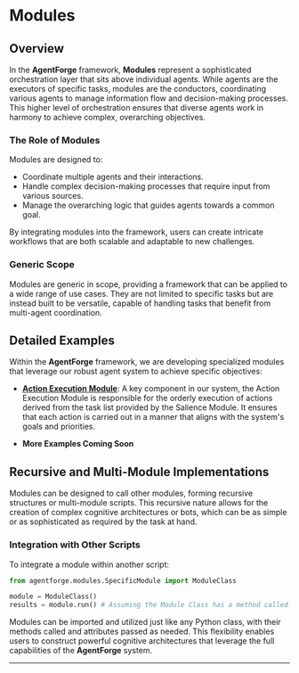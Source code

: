# Modules

## Overview

In the **AgentForge** framework, **Modules** represent a sophisticated orchestration layer that sits above individual agents. While agents are the executors of specific tasks, modules are the conductors, coordinating various agents to manage information flow and decision-making processes. This higher level of orchestration ensures that diverse agents work in harmony to achieve complex, overarching objectives.

### The Role of Modules

Modules are designed to:

- Coordinate multiple agents and their interactions.
- Handle complex decision-making processes that require input from various sources.
- Manage the overarching logic that guides agents towards a common goal.

By integrating modules into the framework, users can create intricate workflows that are both scalable and adaptable to new challenges.

### Generic Scope

Modules are generic in scope, providing a framework that can be applied to a wide range of use cases.
They are not limited to specific tasks but are instead built to be versatile,
capable of handling tasks that benefit from multi-agent coordination.

## Detailed Examples

Within the **AgentForge** framework, we are developing specialized modules that leverage our robust agent system to achieve specific objectives:

- **[Action Execution Module](ActionExecution.md)**: A key component in our system, the Action Execution Module is responsible for the orderly execution of actions derived from the task list provided by the Salience Module. It ensures that each action is carried out in a manner that aligns with the system's goals and priorities.


- **More Examples Coming Soon**

## Recursive and Multi-Module Implementations

Modules can be designed to call other modules, forming recursive structures or multi-module scripts. This recursive nature allows for the creation of complex cognitive architectures or bots, which can be as simple or as sophisticated as required by the task at hand.

### Integration with Other Scripts

To integrate a module within another script:

```python
from agentforge.modules.SpecificModule import ModuleClass

module = ModuleClass()
results = module.run() # Assuming the Module Class has a method called run
```

Modules can be imported and utilized just like any Python class, with their methods called and attributes passed as needed. This flexibility enables users to construct powerful cognitive architectures that leverage the full capabilities of the **AgentForge** system.

---